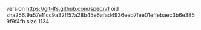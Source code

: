 version https://git-lfs.github.com/spec/v1
oid sha256:9a57e11cc9a32ff57a28b45e6afad4936eeb7fee01effebaec3b6e3859f9f4fb
size 1134
